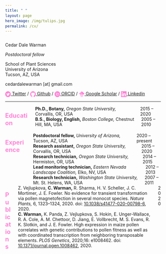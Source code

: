 ```yaml
---
title: " "
layout: page
hero_image: /img/tulips.jpg
permalink: /cv/
---
```

<style type="text/css">
    .section-title{ color: rgb(255, 131, 214); 
				    font-weight: bold;
				    font-size: 140%; }
	.icon{ height: 1.3em; 
		   vertical-align: middle }
</style>

<div class="container is-max-desktop has-text-centered">
	<div class="columns">
		<div class="column has-text-left">
			<p class="title is-2 mb-5">Cedar Dale Warman</p>
			<p class="subtitle is-4 mb-0"><i>Postdoctoral fellow</i></p>
			<p class="my-2">School of Plant Sciences<br>
			University of Arizona<br>
			Tucson, AZ, USA</p>
			<p class="my-2">cedardalewarman [at] gmail.com</p>
			<a href="https://twitter.com/CedarWarman"><img class="inline-block icon" src="/img/icons/twitter_icon.svg"></a><a href= "https://twitter.com/CedarWarman"> Twitter</a> / <a href="https://github.com/cedarwarman"><img class="inline-block icon" src="/img/icons/github_icon.svg"></a><a href= "https://github.com/cedarwarman"> Github</a> / <a href="https://orcid.org/0000-0002-6760-1869"><img class="inline-block icon" src="/img/icons/orcid_icon.svg"></a><a href= "https://orcid.org/0000-0002-6760-1869"> ORCID</a> / <a href="https://scholar.google.com/citations?user=BSCuLzIAAAAJ&hl=en"><img class="inline-block icon" src="/img/icons/gscholar_icon.svg"></a><a href= "https://scholar.google.com/citations?user=BSCuLzIAAAAJ&hl=en"> Google Scholar</a> / <a href="https://www.linkedin.com/in/cedarwarman/"><img class="inline-block icon" src="/img/icons/lin_icon.svg"></a><a href= "https://www.linkedin.com/in/cedarwarman/"> Linkedin</a>
		</div>
	</div>
	<hr>
</div>

<div class="container is-max-desktop has-text-centered">
	<div class="columns mb-0 is-8">
		<div class="column is-3">	
			<div class="columns">
				<div class="column has-text-left pl-0">
				<p class="section-title">Education</p>
				</div>
			</div>
		</div>
		<div class="column is-9">
			<div class="columns is-mobile is-centered mb-0">
				<div class="column is-9 has-text-left pl-0">
				<strong>Ph.D., Botany,</strong><i> Oregon State University,</i> Corvallis, OR, USA
				</div>
				<div class="column is-3 has-text-right pr-0">
				2015 – 2020	
				</div>
			</div>
			<div class="columns is-mobile is-centered mb-0">
				<div class="column is-9 has-text-left pl-0">
				<strong>B.S., Biology, English,</strong><i> Boston College,</i> Chestnut Hill, MA, USA
				</div>
				<div class="column is-3 has-text-right pr-0">
				2005 – 2010	
				</div>
			</div>
			<div class="columns is-mobile is-centered">
				<div class="column">
				</div>
			</div>
		</div>
	</div>
	<div class="columns mb-0 is-8">
		<div class="column is-3">	
			<div class="columns">
				<div class="column has-text-left pl-0">
				<p class="section-title">Experience</p>
				</div>
			</div>
		</div>
		<div class="column is-9">
			<div class="columns is-mobile is-centered mb-0">
				<div class="column is-9 has-text-left pl-0">
				<strong>Postdoctoral fellow,</strong><i> University of Arizona,</i> Tucson, AZ, USA
				</div>
				<div class="column is-3 has-text-right pr-0">
				2020 – present	
				</div>
			</div>
			<div class="columns is-mobile is-centered mb-0">
				<div class="column is-9 has-text-left pl-0">
				<strong>Research assistant,</strong><i> Oregon State University,</i> Corvallis, OR, USA
				</div>
				<div class="column is-3 has-text-right pr-0">
				2015 – 2020	
				</div>
			</div>
			<div class="columns is-mobile is-centered mb-0">
				<div class="column is-9 has-text-left pl-0">
				<strong>Research technician,</strong><i> Oregon State University,</i> Hermiston, OR, USA
				</div>
				<div class="column is-3 has-text-right pr-0">
				2014 – 2015	
				</div>
			</div>
			<div class="columns is-mobile is-centered mb-0">
				<div class="column is-9 has-text-left pl-0">
				<strong>Lead monitoring technician,</strong><i> Eastern Nevada Landscape Coalition,</i> Elko, NV, USA
				</div>
				<div class="column is-3 has-text-right pr-0">
				2012 – 2013	
				</div>
			</div>
			<div class="columns is-mobile is-centered">
				<div class="column is-9 has-text-left pl-0">
				<strong>Research technician,</strong><i> Washington State University,</i> Mt. St. Helens, WA, USA
				</div>
				<div class="column is-3 has-text-right pr-0">
				2007 – 2011	
				</div>
			</div>
		</div>
	</div>
	<div class="columns mb-0 is-8">
        <div class="column is-3">
            <div class="columns">
                <div class="column has-text-left pl-0">
                <p class="section-title">Publications</p>
                </div>
            </div>
        </div>
        <div class="column is-9">
			<div class="columns is-mobile is-centered mb-0">
                <div class="column is-9 has-text-left pl-0">
                Z. Vejlupkova, <strong>C. Warman,</strong> R. Sharma, H. V. Scheller, J. C. Mortimer, J. E. Fowler. No evidence for transient transformation via pollen magnetofection in several monocot species. <i>Nature Plants,</i> 6, 1323–1324, 2020. doi: <a href= "https://doi.org/10.1038/s41477-020-00798-6">10.1038/s41477-020-00798-6</a>, 2020.
                </div>
                <div class="column is-3 has-text-right pr-0">
				2020
                </div>
            </div>
            <div class="columns is-mobile is-centered mb-0">
                <div class="column is-9 has-text-left pl-0">
                <strong>C. Warman,</strong> K. Panda, Z. Vejlupkova, S. Hokin, E. Unger-Wallace, R. A. Cole, A. M. Chettoor, D. Jiang, E. Vollbrecht, M. S. Evans, R. K. Slotkin, and J. E. Fowler. High expression in maize pollen correlates with genetic contributions to pollen fitness as well as with coordinated transcription from neighboring transposable elements. <i>PLOS Genetics</i>, 2020;16: e1008462. doi: <a href= "https://doi.org/10.1371/journal.pgen.1008462">10.1371/journal.pgen.1008462</a>, 2020.
                </div>
                <div class="column is-3 has-text-right pr-0">
                </div>
            </div>
        </div>
	</div>
</div>
